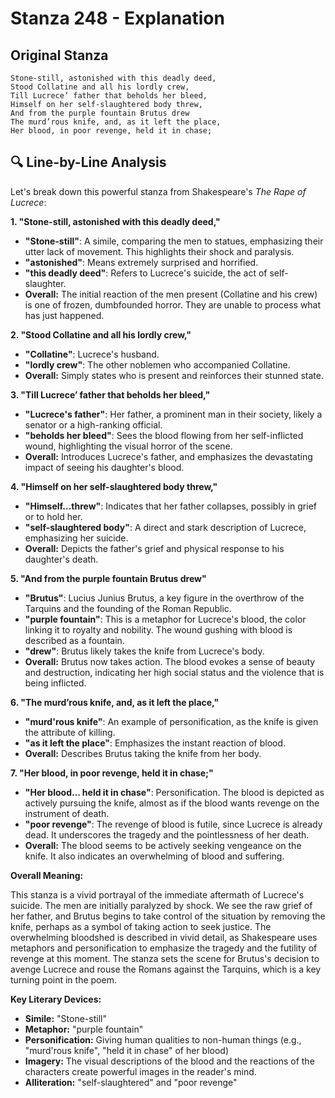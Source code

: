 # Stanza 248 - Explanation

## Original Stanza
```
Stone-still, astonished with this deadly deed,
Stood Collatine and all his lordly crew,
Till Lucrece’ father that beholds her bleed,
Himself on her self-slaughtered body threw,
And from the purple fountain Brutus drew
The murd’rous knife, and, as it left the place,
Her blood, in poor revenge, held it in chase;
```

## 🔍 Line-by-Line Analysis
Let's break down this powerful stanza from Shakespeare's *The Rape of Lucrece*:

**1. "Stone-still, astonished with this deadly deed,"**

*   **"Stone-still"**:  A simile, comparing the men to statues, emphasizing their utter lack of movement. This highlights their shock and paralysis.
*   **"astonished"**:  Means extremely surprised and horrified.
*   **"this deadly deed"**:  Refers to Lucrece's suicide, the act of self-slaughter.
*   **Overall:** The initial reaction of the men present (Collatine and his crew) is one of frozen, dumbfounded horror. They are unable to process what has just happened.

**2. "Stood Collatine and all his lordly crew,"**

*   **"Collatine"**: Lucrece's husband.
*   **"lordly crew"**: The other noblemen who accompanied Collatine.
*   **Overall:** Simply states who is present and reinforces their stunned state.

**3. "Till Lucrece’ father that beholds her bleed,"**

*   **"Lucrece's father"**:  Her father, a prominent man in their society, likely a senator or a high-ranking official.
*   **"beholds her bleed"**: Sees the blood flowing from her self-inflicted wound, highlighting the visual horror of the scene.
*   **Overall:** Introduces Lucrece's father, and emphasizes the devastating impact of seeing his daughter's blood.

**4. "Himself on her self-slaughtered body threw,"**

*   **"Himself...threw"**: Indicates that her father collapses, possibly in grief or to hold her.
*   **"self-slaughtered body"**:  A direct and stark description of Lucrece, emphasizing her suicide.
*   **Overall:** Depicts the father's grief and physical response to his daughter's death.

**5. "And from the purple fountain Brutus drew"**

*   **"Brutus"**:  Lucius Junius Brutus, a key figure in the overthrow of the Tarquins and the founding of the Roman Republic.
*   **"purple fountain"**: This is a metaphor for Lucrece's blood, the color linking it to royalty and nobility. The wound gushing with blood is described as a fountain.
*   **"drew"**: Brutus likely takes the knife from Lucrece's body.
*   **Overall:** Brutus now takes action. The blood evokes a sense of beauty and destruction, indicating her high social status and the violence that is being inflicted.

**6. "The murd’rous knife, and, as it left the place,"**

*   **"murd'rous knife"**:  An example of personification, as the knife is given the attribute of killing.
*   **"as it left the place"**: Emphasizes the instant reaction of blood.
*   **Overall:** Describes Brutus taking the knife from her body.

**7. "Her blood, in poor revenge, held it in chase;"**

*   **"Her blood... held it in chase"**: Personification. The blood is depicted as actively pursuing the knife, almost as if the blood wants revenge on the instrument of death.
*   **"poor revenge"**: The revenge of blood is futile, since Lucrece is already dead. It underscores the tragedy and the pointlessness of her death.
*   **Overall:** The blood seems to be actively seeking vengeance on the knife. It also indicates an overwhelming of blood and suffering.

**Overall Meaning:**

This stanza is a vivid portrayal of the immediate aftermath of Lucrece's suicide. The men are initially paralyzed by shock. We see the raw grief of her father, and Brutus begins to take control of the situation by removing the knife, perhaps as a symbol of taking action to seek justice. The overwhelming bloodshed is described in vivid detail, as Shakespeare uses metaphors and personification to emphasize the tragedy and the futility of revenge at this moment. The stanza sets the scene for Brutus's decision to avenge Lucrece and rouse the Romans against the Tarquins, which is a key turning point in the poem.

**Key Literary Devices:**

*   **Simile:** "Stone-still"
*   **Metaphor:** "purple fountain"
*   **Personification:** Giving human qualities to non-human things (e.g., "murd'rous knife", "held it in chase" of her blood)
*   **Imagery:**  The visual descriptions of the blood and the reactions of the characters create powerful images in the reader's mind.
*   **Alliteration:** "self-slaughtered" and "poor revenge"
